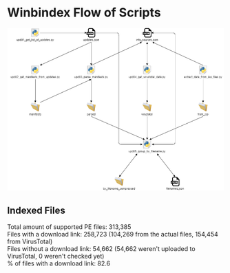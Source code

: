 # Winbindex Flow of Scripts

![winbindex-scripts-flow.png](winbindex-scripts-flow.png)

## Indexed Files

<!--FileStats-->
Total amount of supported PE files: 313,385  
Files with a download link: 258,723 (104,269 from the actual files, 154,454 from VirusTotal)  
Files without a download link: 54,662 (54,662 weren't uploaded to VirusTotal, 0 weren't checked yet)  
% of files with a download link: 82.6  
<!--/FileStats-->
